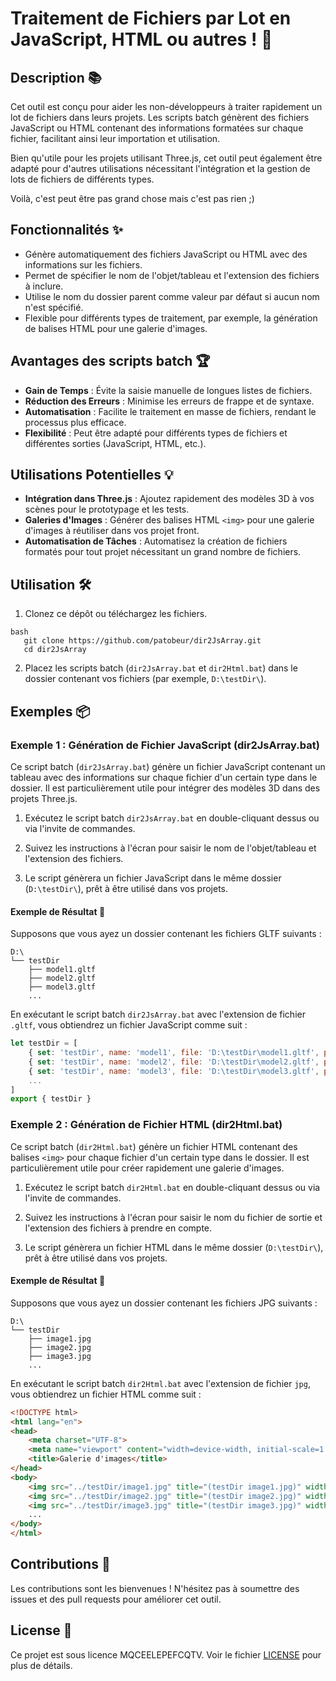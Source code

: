 
# Traitement de Fichiers par Lot en JavaScript, HTML ou autres ! 🚀

## Description 📚

Cet outil est conçu pour aider les non-développeurs à traiter rapidement un lot de fichiers dans leurs projets. Les scripts batch génèrent des fichiers JavaScript ou HTML contenant des informations formatées sur chaque fichier, facilitant ainsi leur importation et utilisation. 

Bien qu'utile pour les projets utilisant Three.js, cet outil peut également être adapté pour d'autres utilisations nécessitant l'intégration et la gestion de lots de fichiers de différents types.

Voilà, c'est peut être pas grand chose mais c'est pas rien ;)

## Fonctionnalités ✨

- Génère automatiquement des fichiers JavaScript ou HTML avec des informations sur les fichiers.
- Permet de spécifier le nom de l'objet/tableau et l'extension des fichiers à inclure.
- Utilise le nom du dossier parent comme valeur par défaut si aucun nom n'est spécifié.
- Flexible pour différents types de traitement, par exemple, la génération de balises HTML pour une galerie d'images.

## Avantages des scripts batch 🏆 

- **Gain de Temps** : Évite la saisie manuelle de longues listes de fichiers.
- **Réduction des Erreurs** : Minimise les erreurs de frappe et de syntaxe.
- **Automatisation** : Facilite le traitement en masse de fichiers, rendant le processus plus efficace.
- **Flexibilité** : Peut être adapté pour différents types de fichiers et différentes sorties (JavaScript, HTML, etc.).

## Utilisations Potentielles 💡

- **Intégration dans Three.js** : Ajoutez rapidement des modèles 3D à vos scènes pour le prototypage et les tests.
- **Galeries d'Images** : Générer des balises HTML `<img>` pour une galerie d'images à réutiliser dans vos projet front.
- **Automatisation de Tâches** : Automatisez la création de fichiers formatés pour tout projet nécessitant un grand nombre de fichiers.

## Utilisation 🛠️

1. Clonez ce dépôt ou téléchargez les fichiers.

```
bash
   git clone https://github.com/patobeur/dir2JsArray.git
   cd dir2JsArray
```

2. Placez les scripts batch (`dir2JsArray.bat` et `dir2Html.bat`) dans le dossier contenant vos fichiers (par exemple, `D:\testDir\`).

## Exemples 📦

### Exemple 1 : Génération de Fichier JavaScript (dir2JsArray.bat)

Ce script batch (`dir2JsArray.bat`) génère un fichier JavaScript contenant un tableau avec des informations sur chaque fichier d'un certain type dans le dossier. Il est particulièrement utile pour intégrer des modèles 3D dans des projets Three.js.

1. Exécutez le script batch `dir2JsArray.bat` en double-cliquant dessus ou via l'invite de commandes.

2. Suivez les instructions à l'écran pour saisir le nom de l'objet/tableau et l'extension des fichiers.

3. Le script génèrera un fichier JavaScript dans le même dossier (`D:\testDir\`), prêt à être utilisé dans vos projets.

#### Exemple de Résultat 📝

Supposons que vous ayez un dossier contenant les fichiers GLTF suivants :

```
D:\
└── testDir
    ├── model1.gltf
    ├── model2.gltf
    ├── model3.gltf
    ...
```

En exécutant le script batch `dir2JsArray.bat` avec l'extension de fichier `.gltf`, vous obtiendrez un fichier JavaScript comme suit :

```javascript
let testDir = [
    { set: 'testDir', name: 'model1', file: 'D:\testDir\model1.gltf', position: { x: 0, y: 0, z: 0 } },
    { set: 'testDir', name: 'model2', file: 'D:\testDir\model2.gltf', position: { x: 0, y: 0, z: 0 } },
    { set: 'testDir', name: 'model3', file: 'D:\testDir\model3.gltf', position: { x: 0, y: 0, z: 0 } },
    ...
]
export { testDir }
```

### Exemple 2 : Génération de Fichier HTML (dir2Html.bat)

Ce script batch (`dir2Html.bat`) génère un fichier HTML contenant des balises `<img>` pour chaque fichier d'un certain type dans le dossier. Il est particulièrement utile pour créer rapidement une galerie d'images.

1. Exécutez le script batch `dir2Html.bat` en double-cliquant dessus ou via l'invite de commandes.

2. Suivez les instructions à l'écran pour saisir le nom du fichier de sortie et l'extension des fichiers à prendre en compte.

3. Le script génèrera un fichier HTML dans le même dossier (`D:\testDir\`), prêt à être utilisé dans vos projets.

#### Exemple de Résultat 📝

Supposons que vous ayez un dossier contenant les fichiers JPG suivants :

```
D:\
└── testDir
    ├── image1.jpg
    ├── image2.jpg
    ├── image3.jpg
    ...
```

En exécutant le script batch `dir2Html.bat` avec l'extension de fichier `jpg`, vous obtiendrez un fichier HTML comme suit :

```html
<!DOCTYPE html>
<html lang="en">
<head>
    <meta charset="UTF-8">
    <meta name="viewport" content="width=device-width, initial-scale=1.0">
    <title>Galerie d'images</title>
</head>
<body>
    <img src="../testDir/image1.jpg" title="(testDir image1.jpg)" width="150px" height="auto" alt="image1.jpg">
    <img src="../testDir/image2.jpg" title="(testDir image2.jpg)" width="150px" height="auto" alt="image2.jpg">
    <img src="../testDir/image3.jpg" title="(testDir image3.jpg)" width="150px" height="auto" alt="image3.jpg">
    ...
</body>
</html>
```

## Contributions 💬

Les contributions sont les bienvenues ! N'hésitez pas à soumettre des issues et des pull requests pour améliorer cet outil.

## License 📜
Ce projet est sous licence MQCEELEPEFCQTV. Voir le fichier [LICENSE](MaintenantQueCEstEnLigneEtPublicTEnFaitCQueTuVeux) pour plus de détails.

